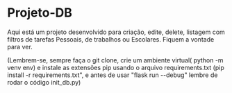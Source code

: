 # Projeto-DB

Aqui está um projeto desenvolvido para criação, edite, delete, listagem com filtros de tarefas Pessoais, de trabalhos ou Escolares. Fiquem a vontade para ver.

(Lembrem-se, sempre faça o git clone, crie um ambiente virtual( python -m venv env) e instale as extensões pip usando o arquivo requirements.txt (pip install -r requirements.txt", e antes de usar "flask run --debug" lembre de rodar o código init_db.py)
